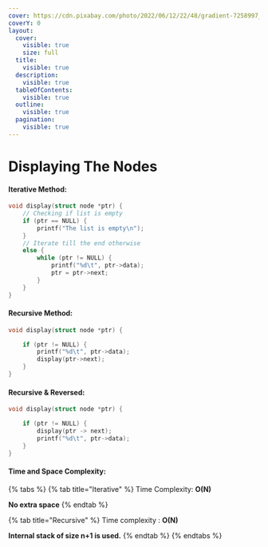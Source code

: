 ```yaml
---
cover: https://cdn.pixabay.com/photo/2022/06/12/22/48/gradient-7258997_960_720.png
coverY: 0
layout:
  cover:
    visible: true
    size: full
  title:
    visible: true
  description:
    visible: true
  tableOfContents:
    visible: true
  outline:
    visible: true
  pagination:
    visible: true
---
```


# Displaying The Nodes

#### Iterative Method: <a href="#iterative-method" id="iterative-method"></a>

```c
void display(struct node *ptr) {
    // Checking if list is empty
    if (ptr == NULL) {
        printf("The list is empty\n");
    }
    // Iterate till the end otherwise
    else {
        while (ptr != NULL) {
            printf("%d\t", ptr->data);
            ptr = ptr->next;
        }
    }
}
```

#### Recursive Method: <a href="#recursive-method" id="recursive-method"></a>

```c
void display(struct node *ptr) {

    if (ptr != NULL) {
        printf("%d\t", ptr->data);
        display(ptr->next);
    }
}
```

#### Recursive & Reversed: <a href="#recursive-and-reversed" id="recursive-and-reversed"></a>

```c
void display(struct node *ptr) {

    if (ptr != NULL) {
        display(ptr -> next);
        printf("%d\t", ptr->data);
    }
}
```

#### Time and Space Complexity: <a href="#time-and-space-complexity" id="time-and-space-complexity"></a>

{% tabs %}
{% tab title="Iterative" %}
Time Complexity: **O(N)**&#x20;

**No extra space**
{% endtab %}

{% tab title="Recursive" %}
Time complexity : **O(N)**&#x20;

**Internal stack of size n+1 is used.**
{% endtab %}
{% endtabs %}
